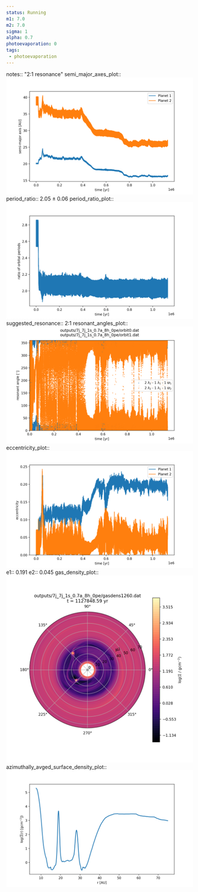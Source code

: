 ```yaml
---
status: Running
m1: 7.0
m2: 7.0
sigma: 1
alpha: 0.7
photoevaporation: 0
tags:
 - photoevaporation
---
```


notes:: "2:1 resonance"
semi_major_axes_plot:: ![semi_major_axes_7j_7j_1s_0.7a_8h_0pe.png](plots/semi_major_axes/semi_major_axes_7j_7j_1s_0.7a_8h_0pe.png)
period_ratio:: 2.05 ± 0.06
period_ratio_plot:: ![period_ratio_7j_7j_1s_0.7a_8h_0pe.png](plots/period_ratio/period_ratio_7j_7j_1s_0.7a_8h_0pe.png)
suggested_resonance:: 2:1
resonant_angles_plot:: ![resonant_angles_7j_7j_1s_0.7a_8h_0pe.png](plots/resonant_angles/resonant_angles_7j_7j_1s_0.7a_8h_0pe.png)
eccentricity_plot:: ![eccentricity_7j_7j_1s_0.7a_8h_0pe.png](plots/eccentricity/eccentricity_7j_7j_1s_0.7a_8h_0pe.png)
e1:: 0.191
e2:: 0.045
gas_density_plot:: ![gas_density_7j_7j_1s_0.7a_8h_0pe.png](plots/gas_density/gas_density_7j_7j_1s_0.7a_8h_0pe.png)
azimuthally_avged_surface_density_plot:: ![azimuthally_avged_surface_density_7j_7j_1s_0.7a_8h_0pe.png](plots/azimuthally_avged_surface_density/azimuthally_avged_surface_density_7j_7j_1s_0.7a_8h_0pe.png)
